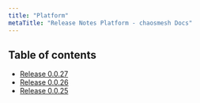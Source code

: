 ```yaml
---
title: "Platform"
metaTitle: "Release Notes Platform - chaosmesh Docs"
---
```


## Table of contents

* [Release 0.0.27](platform/1-0027)
* [Release 0.0.26](platform/2-0026)
* [Release 0.0.25](platform/3-0025)

